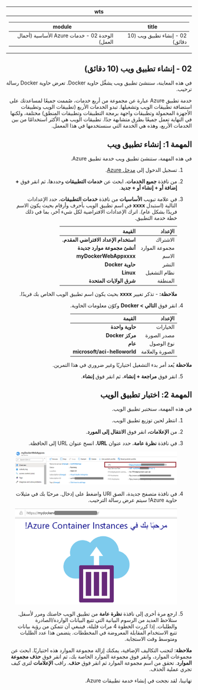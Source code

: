 ﻿<div id="readme" class="Box-body readme blob js-code-block-container p-5 p-xl-6 gist-border-0" dir="rtl">
    <article class="markdown-body entry-content container-lg" itemprop="text"><table>
  <thead>
  <tr>
  <th>wts</th>
  </tr>
  </thead>
  <tbody>
  <tr>
  <td><div><table>
  <thead>
  <tr>
  <th>title</th>
  <th>module</th>
  </tr>
  </thead>
  <tbody>
  <tr>
  <td><div>02 - إنشاء تطبيق ويب (10 دقائق)</div></td>
  <td><div>الوحدة 02 - خدمات Azure الأساسية (أحمال العمل)</div></td>
  </tr>
  </tbody>
</table>
</div></td>
  </tr>
  </tbody>
</table>
       
# 02 - إنشاء تطبيق ويب (10 دقائق)

في هذه المعاينة، سننشئ تطبيق ويب يشغِّل حاوية Docker. تعرض حاوية Docker رسالة ترحيب. 

خدمة تطبيق Azure عبارة عن مجموعة من أربع خدمات، صُممت جميعًا لمساعدتك على استضافة تطبيقات الويب وتشغيلها. تبدو الخدمات الأربع (تطبيقات الويب وتطبيقات الأجهزة المحمولة وتطبيقات واجهة برمجة التطبيقات وتطبيقات المنطق) مختلفة، ولكنها في النهاية تعمل جميعًا بطرق متشابهة جدًا. تطبيقات الويب هي الأكثر استخدامًا من بين الخدمات الأربع، وهذه هي الخدمة التي سنستخدمها في هذا المعمل.

# المهمة 1: إنشاء تطبيق ويب 

في هذه المهمة، ستنشئ تطبيق ويب خدمة تطبيق Azure. 

1. تسجيل الدخول إلى [مدخل Azure](http://portal.azure.com/). 

2. من نافذة **جميع الخدمات**، ابحث عن **خدمات التطبيقات** وحددها، ثم انقر فوق **+ إضافة أو + إنشاء أو + جديد**.

3. في علامة تبويب **الأساسيات** من نافذة **خدمات التطبيقات**، حدد الإعدادات التالية (استبدل **xxxx** في اسم تطبيق الويب بأحرف وأرقام بحيث يكون الاسم فريدًا بشكل عام). اترك الإعدادات الافتراضية لكل شيء آخر، بما في ذلك خطة خدمة التطبيق. 

    | الإعداد | القيمة |
    | -- | -- |
    | الاشتراك | **استخدام الإعداد الافتراضي المقدم.** |
    | مجموعة الموارد | **أنشئ مجموعة موارد جديدة**|
    | الاسم | **myDockerWebAppxxxx** |
    | النشر | **حاوية Docker** |
    | نظام التشغيل | **Linux** |
    | المنطقة | **شرق الولايات المتحدة** |
    
    **ملاحظة:** -  تذكر تغيير **xxxx** بحيث يكون اسم تطبيق الويب الخاص بك فريدًا.

4. انقر فوق **التالي > Docker** وكوّن معلومات الحاوية.  

    | الإعداد | القيمة |
    | -- | -- |
    | الخيارات | **حاوية واحدة** |
    | مصدر الصورة | **مركز Docker** |
    | نوع الوصول | **عام** |
    | الصورة والعلامة | **microsoft/aci-helloworld** |
    
 **ملاحظة** يُعد أمر بدء التشغيل اختياريًا وغير ضروري في هذا التمرين.

5. انقر فوق **مراجعة + إنشاء**، ثم انقر فوق **إنشاء**. 

# المهمة 2: اختبار تطبيق الويب

في هذه المهمة، سنختبر تطبيق الويب.

1. انتظر لحين توزيع تطبيق الويب.

2. من **الإعلامات،** انقر فوق **الانتقال إلى المورد**. 

3. في نافذة **نظرة عامة**، حدد عنوان **URL.** انسخ عنوان URL إلى الحافظة.

    ![لقطة شاشة لنافذة خصائص تطبيق الويب. يتم تمييز عنوان URL.](../images/0801.png)

4. في نافذة متصفح جديدة، الصق URl واضغط على إدخال. مرحبًا بك في مثيلات حاوية Azure! سيتم عرض رسالة الترحيب.

    ![لقطة شاشة لصفحة مرحبًا بك في مثيلات حاوية Azure.](../images/0802.png)

5. ارجع مرة أخرى إلى نافذة **نظرة عامة** من تطبيق الويب خاصتك ومرر لأسفل. ستلاحظ العديد من الرسوم البيانية التي تتبع البيانات الواردة/الصادرة والطلبات. إذا كررت الخطوة 4 مرات قليلة، فينبغي أن تتمكن من رؤية بيانات تتبع الاستخدام المقابلة المعروضة في المخططات. يتضمن هذا عدد الطلبات ومتوسط وقت الاستجابة. 

**ملاحظة**: لتجنب التكاليف الإضافية، يمكنك إزالة مجموعة الموارد هذه اختياريًا. ابحث عن مجموعات الموارد، وانقر فوق مجموعة الموارد الخاصة بك، ثم انقر فوق **حذف مجموعة الموارد**. تحقق من اسم مجموعة الموارد ثم انقر فوق **حذف**. راقب **الإعلامات** لترى كيف تجري عملية الحذف.

تهانينا، لقد نجحت في إنشاء خدمة تطبيقات Azure.
